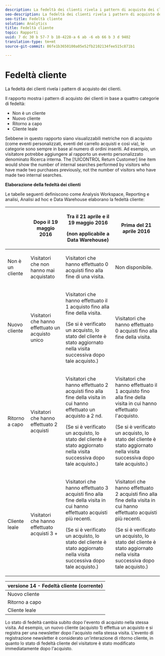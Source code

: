 ```yaml
---
description: La fedeltà dei clienti rivela i pattern di acquisto dei clienti.
seo-description: La fedeltà dei clienti rivela i pattern di acquisto dei clienti.
seo-title: Fedeltà cliente
solution: Analytics
title: Fedeltà cliente
topic: Rapporti
uuid: 7 dc 30 b 57-7 b 18-4228-a 6 ab -6 eb 66 b 3 d 9402
translation-type: tm+mt
source-git-commit: 86fe1b3650100a05e52fb2102134fee515c871b1

---
```



# Fedeltà cliente

La fedeltà dei clienti rivela i pattern di acquisto dei clienti.

Il rapporto mostra i pattern di acquisto dei clienti in base a quattro categorie di fedeltà:

* Non è un cliente
* Nuovo cliente
* Ritorno a capo
* Cliente leale

Sebbene in questo rapporto siano visualizzabili metriche non di acquisto (come eventi personalizzati, eventi del carrello acquisti e così via), le categorie sono sempre in base al numero di ordini inseriti. Ad esempio, un visitatore potrebbe aggiungere al rapporto un evento personalizzato denominato Ricerca interna. The [!UICONTROL Return Customer] line item would show the number of internal searches performed by visitors who have made two purchases previously, not the number of visitors who have made two internal searches.

**Elaborazione della fedeltà dei clienti**

Le tabelle seguenti definiscono come Analysis Workspace, Reporting e analisi, Analisi ad hoc e Data Warehouse elaborano la fedeltà cliente:

<table id="table_E6A5CA96BE5C47F29F09688A4D41BC60"> 
 <thead> 
  <tr> 
   <th colname="col1" class="entry"> </th> 
   <th colname="col2" class="entry"> <p>Dopo il 19 maggio 2016 </p> </th> 
   <th colname="col3" class="entry"> <p>Tra il 21 aprile e il 19 maggio 2016 </p> <p>(non applicabile a Data Warehouse) </p> </th> 
   <th colname="col4" class="entry"> <p>Prima del 21 aprile 2016 </p> </th> 
  </tr>
 </thead>
 <tbody> 
  <tr> 
   <td colname="col1"> <p>Non è un cliente </p> </td> 
   <td colname="col2"> <p>Visitatori che non hanno mai acquistato </p> </td> 
   <td colname="col3"> <p>Visitatori che hanno effettuato 0 acquisti fino alla fine di una visita. </p> </td> 
   <td colname="col4"> <p>Non disponibile. </p> </td> 
  </tr> 
  <tr> 
   <td colname="col1"> <p>Nuovo cliente </p> </td> 
   <td colname="col2"> <p>Visitatori che hanno effettuato un acquisto unico </p> </td> 
   <td colname="col3"> <p>Visitatori che hanno effettuato il 1 acquisto fino alla fine della visita. </p> <p>(Se si è verificato un acquisto, lo stato del cliente è stato aggiornato nella visita successiva dopo tale acquisto.) </p> </td> 
   <td colname="col4"> <p>Visitatori che hanno effettuato 0 acquisti fino alla fine della visita. </p> </td> 
  </tr> 
  <tr> 
   <td colname="col1"> <p>Ritorno a capo </p> </td> 
   <td colname="col2"> <p>Visitatori che hanno effettuato 2 acquisti </p> </td> 
   <td colname="col3"> <p>Visitatori che hanno effettuato 2 acquisti fino alla fine della visita in cui hanno effettuato un acquisto a 2 nd. </p> <p>(Se si è verificato un acquisto, lo stato del cliente è stato aggiornato nella visita successiva dopo tale acquisto.) </p> </td> 
   <td colname="col4"> <p>Visitatori che hanno effettuato il 1 acquisto fino alla fine della visita in cui hanno effettuato l'acquisto. </p> <p>(Se si è verificato un acquisto, lo stato del cliente è stato aggiornato nella visita successiva dopo tale acquisto.) </p> </td> 
  </tr> 
  <tr> 
   <td colname="col1"> <p>Cliente leale </p> </td> 
   <td colname="col2"> <p>Visitatori che hanno effettuato acquisti 3 + </p> </td> 
   <td colname="col3"> <p>Visitatori che hanno effettuato 3 acquisti fino alla fine della visita in cui hanno effettuato acquisti più recenti. </p> <p>(Se si è verificato un acquisto, lo stato del cliente è stato aggiornato nella visita successiva dopo tale acquisto.) </p> </td> 
   <td colname="col4"> <p>Visitatori che hanno effettuato 2 acquisti fino alla fine della visita in cui hanno effettuato acquisti più recenti. </p> <p>(Se si è verificato un acquisto, lo stato del cliente è stato aggiornato nella visita successiva dopo tale acquisto.) </p> </td> 
  </tr> 
 </tbody> 
</table>

| versione 14 - Fedeltà cliente (corrente) |
|---|
| Nuovo cliente | 1 visite e 1 acquisto |
| Ritorno a capo | Più di 1 visite e 2 acquisti |
| Cliente leale | Più di 1 visite e 3 acquisti |

Lo stato di fedeltà cambia subito dopo l'evento di acquisto nella stessa visita. Ad esempio, un nuovo cliente (acquisto 1) effettua un acquisto e si registra per una newsletter dopo l'acquisto nella stessa visita. L'evento di registrazione newsletter è considerato un'interazione di ritorno cliente, in quanto lo stato di fedeltà cliente del visitatore è stato modificato immediatamente dopo l'acquisto.
